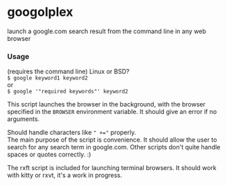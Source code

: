 # googolplex
launch a google.com search result from the command line in any web browser

### Usage
(requires the command line) Linux or BSD?    
`$ google keyword1 keyword2`    
or    
`$ google '"required keywords"' keyword2` 

This script launches the browser in the background, with the browser specified in the `BROWSER` environment variable.  It should give an error if no arguments.

Should handle characters like `" +="` properly.    
The main purpose of the script is convenience.  It should allow the user to search for any search term in google.com.   Other scripts don't quite handle spaces or quotes correctly. :) 

The rxft script is included for launching terminal browsers.  It should work with kitty or rxvt, it's a work in progress. 
